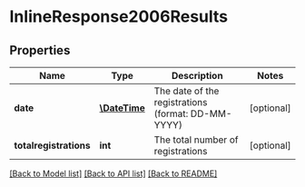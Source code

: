 # InlineResponse2006Results

## Properties
Name | Type | Description | Notes
------------ | ------------- | ------------- | -------------
**date** | [**\DateTime**](\DateTime.md) | The date of the registrations (format: DD-MM-YYYY) | [optional] 
**totalregistrations** | **int** | The total number of registrations | [optional] 

[[Back to Model list]](../../README.md#documentation-for-models) [[Back to API list]](../../README.md#documentation-for-api-endpoints) [[Back to README]](../../README.md)

